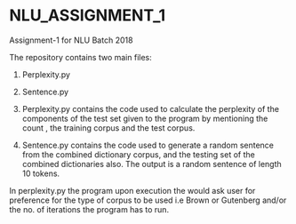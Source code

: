 # NLU_ASSIGNMENT_1
Assignment-1 for NLU Batch 2018

The repository contains two main files:

1. Perplexity.py
2. Sentence.py

1. Perplexity.py contains the code used to calculate the perplexity of the components of the test set given to the program by mentioning the count , the training corpus and the test corpus.

2. Sentence.py contains the code used to generate a random sentence from the combined dictionary corpus, and the testing set of the combined dictionaries also. The output is a random sentence of length 10 tokens.

In perplexity.py the program upon execution the would ask user for preference for the type of corpus to be used i.e Brown or Gutenberg and/or the no. of iterations the program has to run.

